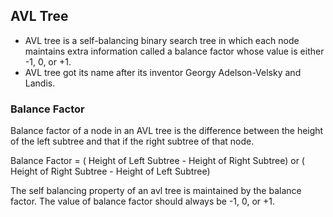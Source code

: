## AVL Tree
- AVL tree is a self-balancing binary search tree in which each node maintains extra information called a balance factor whose value is either -1, 0, or +1.
- AVL tree got its name after its inventor Georgy Adelson-Velsky and Landis.
### Balance Factor
Balance factor of a node in an AVL tree is the difference between the height of the left subtree and that if the right subtree of that node.

Balance Factor = ( Height of Left Subtree - Height of Right Subtree) or ( Height of Right Subtree - Height of Left Subtree)

The self balancing property of an avl tree is maintained by the balance factor. The value of balance factor should always be -1, 0, or +1.

